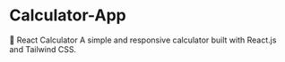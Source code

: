 # Calculator-App
📌 React Calculator A simple and responsive calculator built with React.js and Tailwind CSS.
